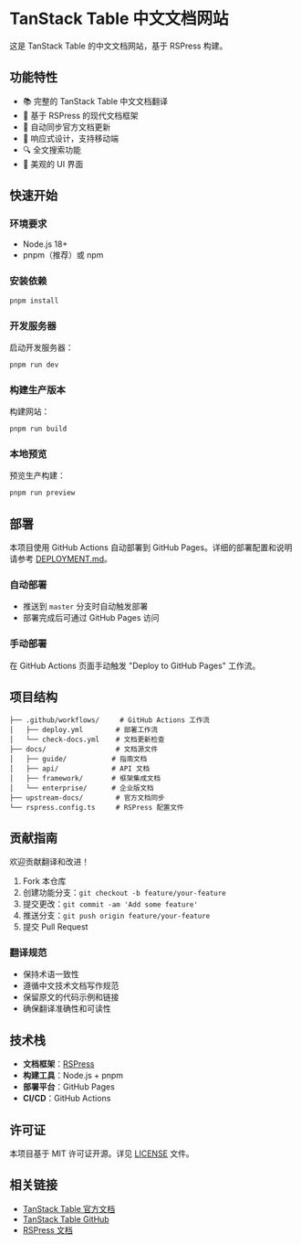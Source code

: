 # TanStack Table 中文文档网站

这是 TanStack Table 的中文文档网站，基于 RSPress 构建。

## 功能特性

- 📚 完整的 TanStack Table 中文文档翻译
- 🚀 基于 RSPress 的现代文档框架
- 🔄 自动同步官方文档更新
- 📱 响应式设计，支持移动端
- 🔍 全文搜索功能
- 🎨 美观的 UI 界面

## 快速开始

### 环境要求

- Node.js 18+
- pnpm（推荐）或 npm

### 安装依赖

```bash
pnpm install
```

### 开发服务器

启动开发服务器：

```bash
pnpm run dev
```

### 构建生产版本

构建网站：

```bash
pnpm run build
```

### 本地预览

预览生产构建：

```bash
pnpm run preview
```

## 部署

本项目使用 GitHub Actions 自动部署到 GitHub Pages。详细的部署配置和说明请参考 [DEPLOYMENT.md](./DEPLOYMENT.md)。

### 自动部署

- 推送到 `master` 分支时自动触发部署
- 部署完成后可通过 GitHub Pages 访问

### 手动部署

在 GitHub Actions 页面手动触发 "Deploy to GitHub Pages" 工作流。

## 项目结构

```
├── .github/workflows/     # GitHub Actions 工作流
│   ├── deploy.yml        # 部署工作流
│   └── check-docs.yml    # 文档更新检查
├── docs/                 # 文档源文件
│   ├── guide/           # 指南文档
│   ├── api/             # API 文档
│   ├── framework/       # 框架集成文档
│   └── enterprise/      # 企业版文档
├── upstream-docs/        # 官方文档同步
└── rspress.config.ts     # RSPress 配置文件
```

## 贡献指南

欢迎贡献翻译和改进！

1. Fork 本仓库
2. 创建功能分支：`git checkout -b feature/your-feature`
3. 提交更改：`git commit -am 'Add some feature'`
4. 推送分支：`git push origin feature/your-feature`
5. 提交 Pull Request

### 翻译规范

- 保持术语一致性
- 遵循中文技术文档写作规范
- 保留原文的代码示例和链接
- 确保翻译准确性和可读性

## 技术栈

- **文档框架**：[RSPress](https://rspress.dev/)
- **构建工具**：Node.js + pnpm
- **部署平台**：GitHub Pages
- **CI/CD**：GitHub Actions

## 许可证

本项目基于 MIT 许可证开源。详见 [LICENSE](./LICENSE) 文件。

## 相关链接

- [TanStack Table 官方文档](https://tanstack.com/table)
- [TanStack Table GitHub](https://github.com/TanStack/table)
- [RSPress 文档](https://rspress.dev/)
